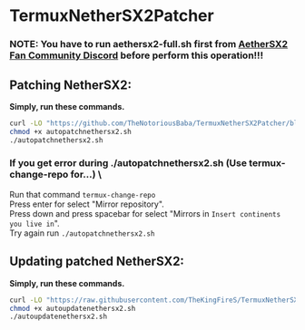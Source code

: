 # TermuxNetherSX2Patcher
### NOTE: You have to run aethersx2-full.sh first from [AetherSX2 Fan Community Discord](https://discord.gg/V68Xt5Pyfk) before perform this operation!!! 
## Patching NetherSX2:
**Simply, run these commands.**
```bash
curl -LO "https://github.com/TheNotoriousBaba/TermuxNetherSX2Patcher/blob/main/autopatchnethersx2.sh"
chmod +x autopatchnethersx2.sh
./autopatchnethersx2.sh
```
### If you get error during ./autopatchnethersx2.sh (Use termux-change-repo for...) \
Run that command ``termux-change-repo`` \
Press enter for select "Mirror repository". \
Press down and press spacebar for select "Mirrors in ``Insert continents you live in``". \
Try again run ``./autopatchnethersx2.sh``
## Updating patched NetherSX2:
**Simply, run these commands.**
```bash
curl -LO "https://raw.githubusercontent.com/TheKingFireS/TermuxNetherSX2Patcher/main/autoupdatenethersx2.sh"
chmod +x autoupdatenethersx2.sh
./autoupdatenethersx2.sh
```
